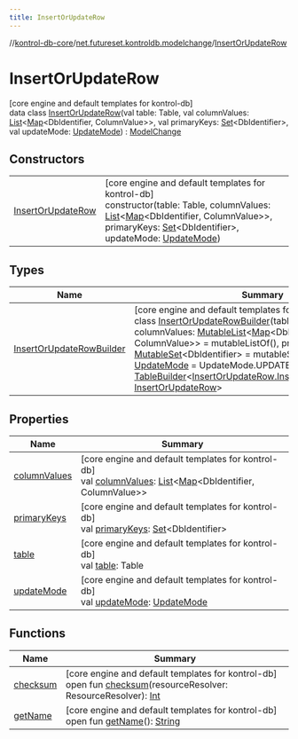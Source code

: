 ```yaml
---
title: InsertOrUpdateRow
---
```

//[kontrol-db-core](../../../index.html)/[net.futureset.kontroldb.modelchange](../index.html)/[InsertOrUpdateRow](index.html)



# InsertOrUpdateRow



[core engine and default templates for kontrol-db]\
data class [InsertOrUpdateRow](index.html)(val table: Table, val columnValues: [List](https://kotlinlang.org/api/latest/jvm/stdlib/kotlin.collections/-list/index.html)&lt;[Map](https://kotlinlang.org/api/latest/jvm/stdlib/kotlin.collections/-map/index.html)&lt;DbIdentifier, ColumnValue&gt;&gt;, val primaryKeys: [Set](https://kotlinlang.org/api/latest/jvm/stdlib/kotlin.collections/-set/index.html)&lt;DbIdentifier&gt;, val updateMode: [UpdateMode](../-update-mode/index.html)) : [ModelChange](../-model-change/index.html)



## Constructors


| | |
|---|---|
| [InsertOrUpdateRow](-insert-or-update-row.html) | [core engine and default templates for kontrol-db]<br>constructor(table: Table, columnValues: [List](https://kotlinlang.org/api/latest/jvm/stdlib/kotlin.collections/-list/index.html)&lt;[Map](https://kotlinlang.org/api/latest/jvm/stdlib/kotlin.collections/-map/index.html)&lt;DbIdentifier, ColumnValue&gt;&gt;, primaryKeys: [Set](https://kotlinlang.org/api/latest/jvm/stdlib/kotlin.collections/-set/index.html)&lt;DbIdentifier&gt;, updateMode: [UpdateMode](../-update-mode/index.html)) |


## Types


| Name | Summary |
|---|---|
| [InsertOrUpdateRowBuilder](-insert-or-update-row-builder/index.html) | [core engine and default templates for kontrol-db]<br>class [InsertOrUpdateRowBuilder](-insert-or-update-row-builder/index.html)(tableName: [String](https://kotlinlang.org/api/latest/jvm/stdlib/kotlin/-string/index.html), columnValues: [MutableList](https://kotlinlang.org/api/latest/jvm/stdlib/kotlin.collections/-mutable-list/index.html)&lt;[Map](https://kotlinlang.org/api/latest/jvm/stdlib/kotlin.collections/-map/index.html)&lt;DbIdentifier, ColumnValue&gt;&gt; = mutableListOf(), primaryKeys: [MutableSet](https://kotlinlang.org/api/latest/jvm/stdlib/kotlin.collections/-mutable-set/index.html)&lt;DbIdentifier&gt; = mutableSetOf(), updateMode: [UpdateMode](../-update-mode/index.html) = UpdateMode.UPDATE_AND_INSERT) : [TableBuilder](../-table-builder/index.html)&lt;[InsertOrUpdateRow.InsertOrUpdateRowBuilder](-insert-or-update-row-builder/index.html), [InsertOrUpdateRow](index.html)&gt; |


## Properties


| Name | Summary |
|---|---|
| [columnValues](column-values.html) | [core engine and default templates for kontrol-db]<br>val [columnValues](column-values.html): [List](https://kotlinlang.org/api/latest/jvm/stdlib/kotlin.collections/-list/index.html)&lt;[Map](https://kotlinlang.org/api/latest/jvm/stdlib/kotlin.collections/-map/index.html)&lt;DbIdentifier, ColumnValue&gt;&gt; |
| [primaryKeys](primary-keys.html) | [core engine and default templates for kontrol-db]<br>val [primaryKeys](primary-keys.html): [Set](https://kotlinlang.org/api/latest/jvm/stdlib/kotlin.collections/-set/index.html)&lt;DbIdentifier&gt; |
| [table](table.html) | [core engine and default templates for kontrol-db]<br>val [table](table.html): Table |
| [updateMode](update-mode.html) | [core engine and default templates for kontrol-db]<br>val [updateMode](update-mode.html): [UpdateMode](../-update-mode/index.html) |


## Functions


| Name | Summary |
|---|---|
| [checksum](../-model-change/checksum.html) | [core engine and default templates for kontrol-db]<br>open fun [checksum](../-model-change/checksum.html)(resourceResolver: ResourceResolver): [Int](https://kotlinlang.org/api/latest/jvm/stdlib/kotlin/-int/index.html) |
| [getName](../-model-change/get-name.html) | [core engine and default templates for kontrol-db]<br>open fun [getName](../-model-change/get-name.html)(): [String](https://kotlinlang.org/api/latest/jvm/stdlib/kotlin/-string/index.html) |

